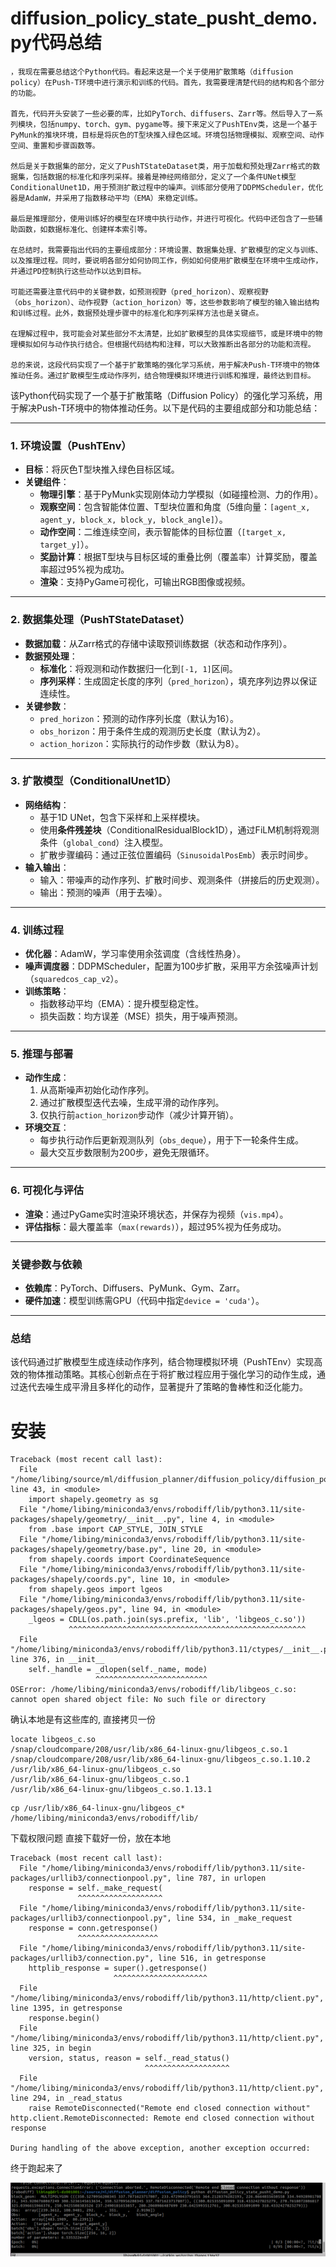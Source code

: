# diffusion_policy_state_pusht_demo.py代码总结

```
，我现在需要总结这个Python代码。看起来这是一个关于使用扩散策略（diffusion policy）在Push-T环境中进行演示和训练的代码。首先，我需要理清楚代码的结构和各个部分的功能。

首先，代码开头安装了一些必要的库，比如PyTorch、diffusers、Zarr等。然后导入了一系列模块，包括numpy、torch、gym、pygame等。接下来定义了PushTEnv类，这是一个基于PyMunk的推块环境，目标是将灰色的T型块推入绿色区域。环境包括物理模拟、观察空间、动作空间、重置和步骤函数等。

然后是关于数据集的部分，定义了PushTStateDataset类，用于加载和预处理Zarr格式的数据集，包括数据的标准化和序列采样。接着是神经网络部分，定义了一个条件UNet模型ConditionalUnet1D，用于预测扩散过程中的噪声。训练部分使用了DDPMScheduler，优化器是AdamW，并采用了指数移动平均（EMA）来稳定训练。

最后是推理部分，使用训练好的模型在环境中执行动作，并进行可视化。代码中还包含了一些辅助函数，如数据标准化、创建样本索引等。

在总结时，我需要指出代码的主要组成部分：环境设置、数据集处理、扩散模型的定义与训练、以及推理过程。同时，要说明各部分如何协同工作，例如如何使用扩散模型在环境中生成动作，并通过PD控制执行这些动作以达到目标。

可能还需要注意代码中的关键参数，如预测视野（pred_horizon）、观察视野（obs_horizon）、动作视野（action_horizon）等，这些参数影响了模型的输入输出结构和训练过程。此外，数据预处理步骤中的标准化和序列采样方法也是关键点。

在理解过程中，我可能会对某些部分不太清楚，比如扩散模型的具体实现细节，或是环境中的物理模拟如何与动作执行结合。但根据代码结构和注释，可以大致推断出各部分的功能和流程。

总的来说，这段代码实现了一个基于扩散策略的强化学习系统，用于解决Push-T环境中的物体推动任务。通过扩散模型生成动作序列，结合物理模拟环境进行训练和推理，最终达到目标。
```


该Python代码实现了一个基于扩散策略（Diffusion Policy）的强化学习系统，用于解决Push-T环境中的物体推动任务。以下是代码的主要组成部分和功能总结：

---

### **1. 环境设置（PushTEnv）**
- **目标**：将灰色T型块推入绿色目标区域。
- **关键组件**：
  - **物理引擎**：基于PyMunk实现刚体动力学模拟（如碰撞检测、力的作用）。
  - **观察空间**：包含智能体位置、T型块位置和角度（5维向量：`[agent_x, agent_y, block_x, block_y, block_angle]`）。
  - **动作空间**：二维连续空间，表示智能体的目标位置（`[target_x, target_y]`）。
  - **奖励计算**：根据T型块与目标区域的重叠比例（覆盖率）计算奖励，覆盖率超过95%视为成功。
  - **渲染**：支持PyGame可视化，可输出RGB图像或视频。

---

### **2. 数据集处理（PushTStateDataset）**
- **数据加载**：从Zarr格式的存储中读取预训练数据（状态和动作序列）。
- **数据预处理**：
  - **标准化**：将观测和动作数据归一化到`[-1, 1]`区间。
  - **序列采样**：生成固定长度的序列（`pred_horizon`），填充序列边界以保证连续性。
- **关键参数**：
  - `pred_horizon`：预测的动作序列长度（默认为16）。
  - `obs_horizon`：用于条件生成的观测历史长度（默认为2）。
  - `action_horizon`：实际执行的动作步数（默认为8）。

---

### **3. 扩散模型（ConditionalUnet1D）**
- **网络结构**：
  - 基于1D UNet，包含下采样和上采样模块。
  - 使用**条件残差块**（ConditionalResidualBlock1D），通过FiLM机制将观测条件（`global_cond`）注入模型。
  - 扩散步骤编码：通过正弦位置编码（`SinusoidalPosEmb`）表示时间步。
- **输入输出**：
  - 输入：带噪声的动作序列、扩散时间步、观测条件（拼接后的历史观测）。
  - 输出：预测的噪声（用于去噪）。

---

### **4. 训练过程**
- **优化器**：AdamW，学习率使用余弦调度（含线性热身）。
- **噪声调度器**：DDPMScheduler，配置为100步扩散，采用平方余弦噪声计划（`squaredcos_cap_v2`）。
- **训练策略**：
  - 指数移动平均（EMA）：提升模型稳定性。
  - 损失函数：均方误差（MSE）损失，用于噪声预测。

---

### **5. 推理与部署**
- **动作生成**：
  1. 从高斯噪声初始化动作序列。
  2. 通过扩散模型迭代去噪，生成平滑的动作序列。
  3. 仅执行前`action_horizon`步动作（减少计算开销）。
- **环境交互**：
  - 每步执行动作后更新观测队列（`obs_deque`），用于下一轮条件生成。
  - 最大交互步数限制为200步，避免无限循环。

---

### **6. 可视化与评估**
- **渲染**：通过PyGame实时渲染环境状态，并保存为视频（`vis.mp4`）。
- **评估指标**：最大覆盖率（`max(rewards)`），超过95%视为任务成功。

---

### **关键参数与依赖**
- **依赖库**：PyTorch、Diffusers、PyMunk、Gym、Zarr。
- **硬件加速**：模型训练需GPU（代码中指定`device = 'cuda'`）。

---

### **总结**
该代码通过扩散模型生成连续动作序列，结合物理模拟环境（PushTEnv）实现高效的物体推动策略。其核心创新点在于将扩散过程应用于强化学习的动作生成，通过迭代去噪生成平滑且多样化的动作，显著提升了策略的鲁棒性和泛化能力。



# 安装
```
Traceback (most recent call last):
  File "/home/libing/source/ml/diffusion_planner/diffusion_policy/diffusion_policy_state_pusht_demo.py", line 43, in <module>
    import shapely.geometry as sg
  File "/home/libing/miniconda3/envs/robodiff/lib/python3.11/site-packages/shapely/geometry/__init__.py", line 4, in <module>
    from .base import CAP_STYLE, JOIN_STYLE
  File "/home/libing/miniconda3/envs/robodiff/lib/python3.11/site-packages/shapely/geometry/base.py", line 20, in <module>
    from shapely.coords import CoordinateSequence
  File "/home/libing/miniconda3/envs/robodiff/lib/python3.11/site-packages/shapely/coords.py", line 10, in <module>
    from shapely.geos import lgeos
  File "/home/libing/miniconda3/envs/robodiff/lib/python3.11/site-packages/shapely/geos.py", line 94, in <module>
    _lgeos = CDLL(os.path.join(sys.prefix, 'lib', 'libgeos_c.so'))
             ^^^^^^^^^^^^^^^^^^^^^^^^^^^^^^^^^^^^^^^^^^^^^^^^^^^^^
  File "/home/libing/miniconda3/envs/robodiff/lib/python3.11/ctypes/__init__.py", line 376, in __init__
    self._handle = _dlopen(self._name, mode)
                   ^^^^^^^^^^^^^^^^^^^^^^^^^
OSError: /home/libing/miniconda3/envs/robodiff/lib/libgeos_c.so: cannot open shared object file: No such file or directory

```

确认本地是有这些库的, 直接拷贝一份
```
locate libgeos_c.so
/snap/cloudcompare/208/usr/lib/x86_64-linux-gnu/libgeos_c.so.1
/snap/cloudcompare/208/usr/lib/x86_64-linux-gnu/libgeos_c.so.1.10.2
/usr/lib/x86_64-linux-gnu/libgeos_c.so
/usr/lib/x86_64-linux-gnu/libgeos_c.so.1
/usr/lib/x86_64-linux-gnu/libgeos_c.so.1.13.1

```

```
cp /usr/lib/x86_64-linux-gnu/libgeos_c* /home/libing/miniconda3/envs/robodiff/lib/
```


下载权限问题
直接下载好一份，放在本地
```
Traceback (most recent call last):
  File "/home/libing/miniconda3/envs/robodiff/lib/python3.11/site-packages/urllib3/connectionpool.py", line 787, in urlopen
    response = self._make_request(
               ^^^^^^^^^^^^^^^^^^^
  File "/home/libing/miniconda3/envs/robodiff/lib/python3.11/site-packages/urllib3/connectionpool.py", line 534, in _make_request
    response = conn.getresponse()
               ^^^^^^^^^^^^^^^^^^
  File "/home/libing/miniconda3/envs/robodiff/lib/python3.11/site-packages/urllib3/connection.py", line 516, in getresponse
    httplib_response = super().getresponse()
                       ^^^^^^^^^^^^^^^^^^^^^
  File "/home/libing/miniconda3/envs/robodiff/lib/python3.11/http/client.py", line 1395, in getresponse
    response.begin()
  File "/home/libing/miniconda3/envs/robodiff/lib/python3.11/http/client.py", line 325, in begin
    version, status, reason = self._read_status()
                              ^^^^^^^^^^^^^^^^^^^
  File "/home/libing/miniconda3/envs/robodiff/lib/python3.11/http/client.py", line 294, in _read_status
    raise RemoteDisconnected("Remote end closed connection without"
http.client.RemoteDisconnected: Remote end closed connection without response

During handling of the above exception, another exception occurred:

```

终于跑起来了

![alt text](images/image.png)
